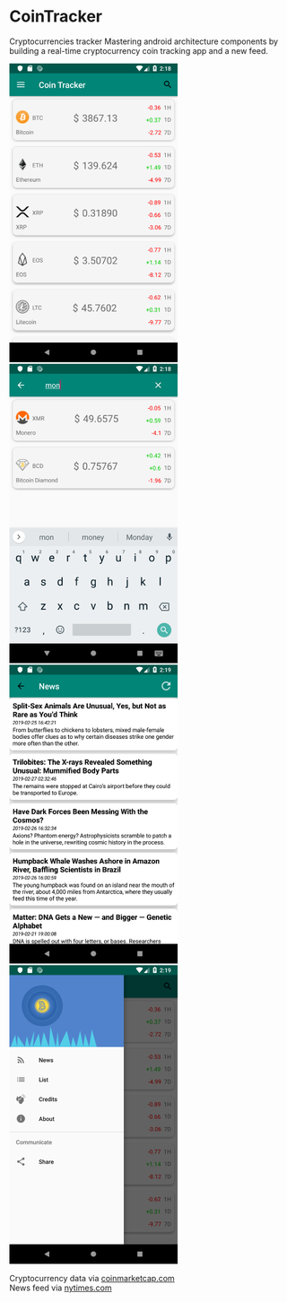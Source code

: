 # CoinTracker
Cryptocurrencies tracker
Mastering android architecture components by building a real-time cryptocurrency coin tracking app and a new feed.

<img src="images/1.png" width="300" >
<img src="images/2.png" width="300" >
<img src="images/3.png" width="300" >
<img src="images/4.png" width="300" >


Cryptocurrency data via [coinmarketcap.com](https://coinmarketcap.com/) </br>
News feed via [nytimes.com](https://www.nytimes.com/section/science)
